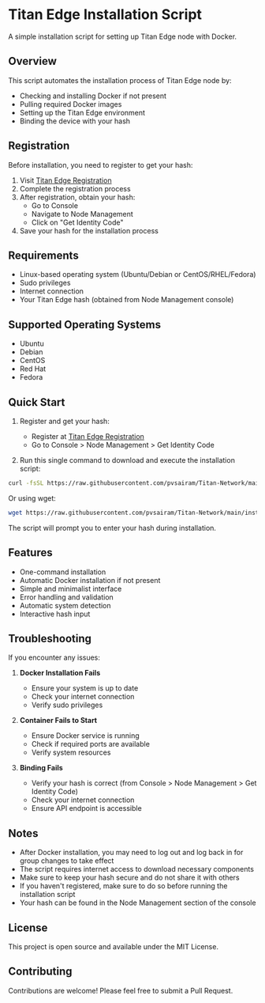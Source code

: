 # Titan Edge Installation Script

A simple installation script for setting up Titan Edge node with Docker.

## Overview

This script automates the installation process of Titan Edge node by:

- Checking and installing Docker if not present
- Pulling required Docker images
- Setting up the Titan Edge environment
- Binding the device with your hash

## Registration

Before installation, you need to register to get your hash:

1. Visit [Titan Edge Registration](https://test1.titannet.io/intiveRegister?code=anqbbB)
2. Complete the registration process
3. After registration, obtain your hash:
   - Go to Console
   - Navigate to Node Management
   - Click on "Get Identity Code"
4. Save your hash for the installation process

## Requirements

- Linux-based operating system (Ubuntu/Debian or CentOS/RHEL/Fedora)
- Sudo privileges
- Internet connection
- Your Titan Edge hash (obtained from Node Management console)

## Supported Operating Systems

- Ubuntu
- Debian
- CentOS
- Red Hat
- Fedora

## Quick Start

1. Register and get your hash:

   - Register at [Titan Edge Registration](https://test1.titannet.io/intiveRegister?code=anqbbB)
   - Go to Console > Node Management > Get Identity Code

2. Run this single command to download and execute the installation script:

```bash
curl -fsSL https://raw.githubusercontent.com/pvsairam/Titan-Network/main/install.sh -o install.sh && chmod +x install.sh && sudo ./install.sh
```

Or using wget:

```bash
wget https://raw.githubusercontent.com/pvsairam/Titan-Network/main/install.sh && chmod +x install.sh && sudo ./install.sh
```

The script will prompt you to enter your hash during installation.

## Features

- One-command installation
- Automatic Docker installation if not present
- Simple and minimalist interface
- Error handling and validation
- Automatic system detection
- Interactive hash input

## Troubleshooting

If you encounter any issues:

1. **Docker Installation Fails**

   - Ensure your system is up to date
   - Check your internet connection
   - Verify sudo privileges

2. **Container Fails to Start**

   - Ensure Docker service is running
   - Check if required ports are available
   - Verify system resources

3. **Binding Fails**
   - Verify your hash is correct (from Console > Node Management > Get Identity Code)
   - Check your internet connection
   - Ensure API endpoint is accessible

## Notes

- After Docker installation, you may need to log out and log back in for group changes to take effect
- The script requires internet access to download necessary components
- Make sure to keep your hash secure and do not share it with others
- If you haven't registered, make sure to do so before running the installation script
- Your hash can be found in the Node Management section of the console

## License

This project is open source and available under the MIT License.

## Contributing

Contributions are welcome! Please feel free to submit a Pull Request.
